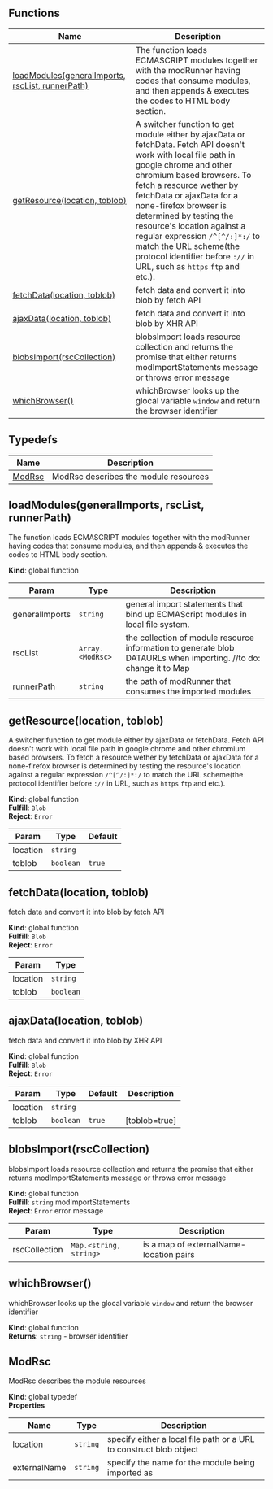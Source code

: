 
## Functions

Name | Description
------ | -----------
[loadModules(generalImports, rscList, runnerPath)] | The function loads ECMASCRIPT modules together with the modRunner having codes that consume modules, and then appends & executes the codes to HTML body section.
[getResource(location, toblob)] | A switcher function to get module either by ajaxData or fetchData. Fetch API doesn't work with local file path in google chrome and other chromium based browsers. To fetch a resource wether by fetchData or ajaxData for a none-firefox browser is determined by testing the resource's location against a regular expression `/^[^/:]*:/` to match the URL scheme(the protocol identifier before `://` in URL, such as `https` `ftp` and etc.).
[fetchData(location, toblob)] | fetch data and convert it into blob by fetch API
[ajaxData(location, toblob)] | fetch data and convert it into blob by XHR API
[blobsImport(rscCollection)] | blobsImport loads resource collection and returns the promise that either returns modImportStatements message or throws error message
[whichBrowser()] | whichBrowser looks up the glocal variable `window` and return the browser identifier

## Typedefs

Name | Description
------ | -----------
[ModRsc] | ModRsc describes the module resources


## loadModules(generalImports, rscList, runnerPath)

The function loads ECMASCRIPT modules together with the modRunner having codes that consume modules, and then appends & executes the codes to HTML body section.

**Kind**: global function  

| Param | Type | Description |
| --- | --- | --- |
| generalImports | `string` | general import statements that bind up ECMAScript modules in local file system. |
| rscList | `Array.<ModRsc>` | the collection of module resource information to generate blob DATAURLs when importing. //to do: change it to Map |
| runnerPath | `string` | the path of modRunner that consumes the imported modules |


## getResource(location, toblob)

A switcher function to get module either by ajaxData or fetchData. Fetch API doesn't work with local file path in google chrome and other chromium based browsers. To fetch a resource wether by fetchData or ajaxData for a none-firefox browser is determined by testing the resource's location against a regular expression `/^[^/:]*:/` to match the URL scheme(the protocol identifier before `://` in URL, such as `https` `ftp` and etc.).

**Kind**: global function  
**Fulfill**: `Blob`  
**Reject**: `Error`  

| Param | Type | Default |
| --- | --- | --- |
| location | `string` |  | 
| toblob | `boolean` | `true` | 


## fetchData(location, toblob)

fetch data and convert it into blob by fetch API

**Kind**: global function  
**Fulfill**: `Blob`  
**Reject**: `Error`  

| Param | Type |
| --- | --- |
| location | `string` | 
| toblob | `boolean` | 


## ajaxData(location, toblob)

fetch data and convert it into blob by XHR API

**Kind**: global function  
**Fulfill**: `Blob`  
**Reject**: `Error`  

| Param | Type | Default | Description |
| --- | --- | --- | --- |
| location | `string` |  |  |
| toblob | `boolean` | `true` | [toblob=true] |


## blobsImport(rscCollection)

blobsImport loads resource collection and returns the promise that either returns modImportStatements message or throws error message

**Kind**: global function  
**Fulfill**: `string` modImportStatements  
**Reject**: `Error` error message  

| Param | Type | Description |
| --- | --- | --- |
| rscCollection | `Map.<string, string>` | is a map of externalName-location pairs |


## whichBrowser()

whichBrowser looks up the glocal variable `window` and return the browser identifier

**Kind**: global function  
**Returns**: `string` - browser identifier  

## ModRsc

ModRsc describes the module resources

**Kind**: global typedef  
**Properties**

| Name | Type | Description |
| --- | --- | --- |
| location | `string` | specify either a local file path or a URL to construct blob object |
| externalName | `string` | specify the name for the module being imported as |

<!-- LINKS -->

[ModRsc]:#modrsc
[loadModules(generalImports, rscList, runnerPath)]:#loadmodulesgeneralimports-rsclist-runnerpath
[getResource(location, toblob)]:#getresourcelocation-toblob
[fetchData(location, toblob)]:#fetchdatalocation-toblob
[ajaxData(location, toblob)]:#ajaxdatalocation-toblob
[blobsImport(rscCollection)]:#blobsimportrsccollection
[whichBrowser()]:#whichbrowser

